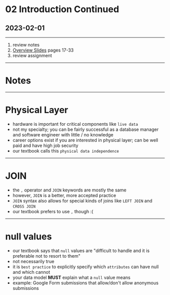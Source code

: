 # 02 Introduction Continued
## 2023-02-01

---

1. review notes
2. [Overview Slides](https://www.db-book.com/slides-dir/PDF-dir/ch1.pdf) pages 17-33
3. review assignment

---

# Notes

---

# Physical Layer

- hardware is important for critical components like `live data`
- not my specialty; you can be fairly successful as a database manager and software engineer with little / no knowledge
- career options exist if you are interested in physical layer; can be well paid and have high job security
- our textbook calls this `physical data independence`

---

# JOIN

- the `,` operator and `JOIN` keywords are mostly the same
- however, `JOIN` is a better, more accepted practice
- `JOIN` syntax also allows for special kinds of joins like `LEFT JOIN` and `CROSS JOIN`
- our textbook prefers to use `,` though :(

---

# null values

- our textbook says that `null` values are "difficult to handle and it is preferable not to resort to them"
- not necessarily true
- it is `best practice` to explicitly specify which `attributes` can have null and which cannot
- your data model **MUST** explain what a `null` value means
- example: Google Form submissions that allow/don't allow anonymous submissions
